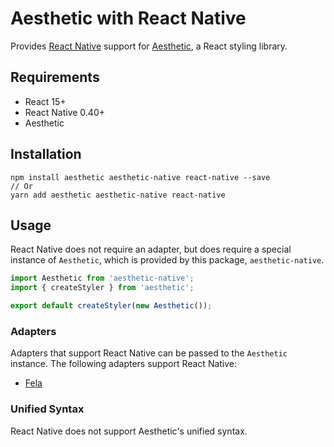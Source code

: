 # Aesthetic with React Native

Provides [React Native](https://github.com/facebook/react-native) support for
[Aesthetic](https://github.com/milesj/aesthetic), a React styling library.

## Requirements

* React 15+
* React Native 0.40+
* Aesthetic

## Installation

```
npm install aesthetic aesthetic-native react-native --save
// Or
yarn add aesthetic aesthetic-native react-native
```

## Usage

React Native does not require an adapter, but does require a special instance of `Aesthetic`,
which is provided by this package, `aesthetic-native`.

```javascript
import Aesthetic from 'aesthetic-native';
import { createStyler } from 'aesthetic';

export default createStyler(new Aesthetic());
```

### Adapters

Adapters that support React Native can be passed to the `Aesthetic` instance.
The following adapters support React Native:

* [Fela](../aesthetic-adapter-fela/)

### Unified Syntax

React Native does not support Aesthetic's unified syntax.
